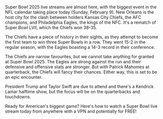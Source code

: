 Super Bowl 2025 live streams are almost here, with the biggest event in the NFL calendar taking place today (Sunday, February 9). New Orleans is the host city for the clash between holders Kansas City Chiefs, the AFC champions, and Philadelphia Eagles, the kings of the NFC. It's a rematch of Super Bowl LVII, which the Chiefs won 38-35.

The Chiefs have a piece of history in their sights, as they attempt to become the first team to win three Super Bowls in a row. They went 15-2 in the regular season, with the Eagles boasting a 14-3 record in their conference.

The Chiefs are narrow favourites, but we cannot take anything for granted at Super Bowl 2025. The Eagles are strong against the run and their defensive and offensive stats are stronger. But with Patrick Mahomes at quarterback, the Chiefs will fancy their chances. Either way, this is set to be an epic encounter.

President Trump and Taylor Swift are due to attend and there's a Kendrick Lamar halftime show, but the focus will be on the quarterbacks and touchdowns.

Ready for American's biggest game? Here's how to watch a Super Bowl live stream today from anywhere with a VPN and potentially for FREE!
